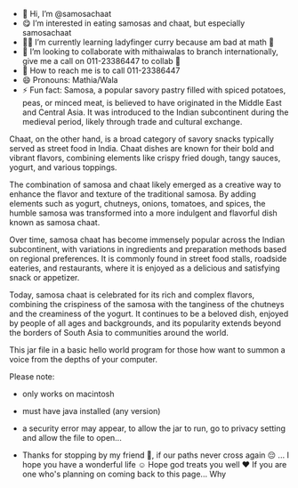 - 👋 Hi, I’m @samosachaat
- 😋 I’m interested in eating samosas and chaat, but especially samosachaat
- 🌱🥘 I’m currently learning ladyfinger curry because am bad at math 🥲
- 💞️ I’m looking to collaborate with mithaiwalas to branch internationally, give me a call on 011-23386447 to collab 🥰
- 🤙 How to reach me is to call 011-23386447
- 😄 Pronouns: Mathia/Wala
- ⚡ Fun fact: Samosa, a popular savory pastry filled with spiced potatoes, peas, or minced meat, is believed to have originated in the Middle East and Central Asia. It was introduced to the Indian subcontinent during the medieval period, likely through trade and cultural exchange.

Chaat, on the other hand, is a broad category of savory snacks typically served as street food in India. Chaat dishes are known for their bold and vibrant flavors, combining elements like crispy fried dough, tangy sauces, yogurt, and various toppings.

The combination of samosa and chaat likely emerged as a creative way to enhance the flavor and texture of the traditional samosa. By adding elements such as yogurt, chutneys, onions, tomatoes, and spices, the humble samosa was transformed into a more indulgent and flavorful dish known as samosa chaat.

Over time, samosa chaat has become immensely popular across the Indian subcontinent, with variations in ingredients and preparation methods based on regional preferences. It is commonly found in street food stalls, roadside eateries, and restaurants, where it is enjoyed as a delicious and satisfying snack or appetizer.

Today, samosa chaat is celebrated for its rich and complex flavors, combining the crispiness of the samosa with the tanginess of the chutneys and the creaminess of the yogurt. It continues to be a beloved dish, enjoyed by people of all ages and backgrounds, and its popularity extends beyond the borders of South Asia to communities around the world.

This jar file in a basic hello world program for those how want to summon a voice from the depths of your computer.

Please note:
- only works on macintosh
- must have java installed (any version)
- a security error may appear, to allow the jar to run, go to privacy setting and allow the file to open...

- Thanks for stopping by my friend 👊, if our paths never cross again 😔 ... I hope you have a wonderful life ☺️ Hope god treats you well ❤️ If you are one who's planning on coming back to this page... Why

<!---
samosachaat/samosachaat is a ✨ very special ✨ repository because its `README.md` (this file) appears on your GitHub profile.
You can click the Preview link to take a look at your changes.
--->
